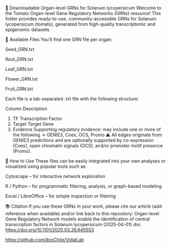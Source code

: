 🍅 Downloadable Organ-level GRNs for Solanum lycopersicum
Welcome to the Tomato Organ-level Gene Regulatory Networks (GRNs) resource!
This folder provides ready-to-use, community-accessible GRNs for Solanum lycopersicum (tomato), generated from high-quality transcriptomic and epigenomic datasets.

📂 Available Files
You’ll find one GRN file per organ:

Seed_GRN.txt

Root_GRN.txt

Leaf_GRN.txt

Flower_GRN.txt

Fruit_GRN.txt

Each file is a tab-separated .txt file with the following structure:

Column	Description
1. TF	Transcription Factor
2. Target	Target Gene
3. Evidence	Supporting regulatory evidence: may include one or more of the following → GENIE3, Coex, OCS, Promo
⚠️ All edges originate from GENIE3 predictions and are optionally supported by co-expression (Coex), open chromatin signals (OCS), and/or promoter motif presence (Promo).

🧪 How to Use
These files can be easily integrated into your own analyses or visualized using popular tools such as:

Cytoscape – for interactive network exploration

R / Python – for programmatic filtering, analysis, or graph-based modeling

Excel / LibreOffice – for simple inspection or filtering

📚 Citation
If you use these GRNs in your work, please cite our article (add reference when available) and/or link back to this repository:
Organ-level Gene Regulatory Network models enable the identification of central transcription factors in Solanum lycopersicum (2025-04-01)
doi: https://doi.org/10.1101/2025.03.26.645553

https://github.com/ibioChile/VidalLab
